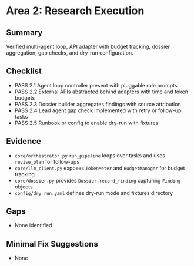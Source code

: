 # Area 2: Research Execution

## Summary
Verified multi-agent loop, API adapter with budget tracking, dossier aggregation, gap checks, and dry-run configuration.

## Checklist
- PASS 2.1 Agent loop controller present with pluggable role prompts
- PASS 2.2 External APIs abstracted behind adapters with time and token budgets
- PASS 2.3 Dossier builder aggregates findings with source attribution
- PASS 2.4 Lead agent gap check implemented with retry or follow-up tasks
- PASS 2.5 Runbook or config to enable dry-run with fixtures

## Evidence
- `core/orchestrator.py` `run_pipeline` loops over tasks and uses `revise_plan` for follow-ups
- `core/llm_client.py` exposes `TokenMeter` and `BudgetManager` for budget tracking
- `core/dossier.py` provides `Dossier.record_finding` capturing `Finding` objects
- `config/dry_run.yaml` defines dry-run mode and fixtures directory

## Gaps
- None identified

## Minimal Fix Suggestions
- None
